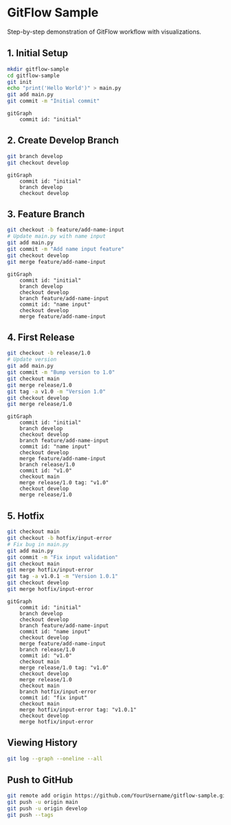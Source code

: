 # GitFlow Sample

Step-by-step demonstration of GitFlow workflow with visualizations.

## 1. Initial Setup

```bash
mkdir gitflow-sample
cd gitflow-sample
git init
echo "print('Hello World')" > main.py
git add main.py
git commit -m "Initial commit"
```

```mermaid
gitGraph
    commit id: "initial"
```

## 2. Create Develop Branch

```bash
git branch develop
git checkout develop
```

```mermaid
gitGraph
    commit id: "initial"
    branch develop
    checkout develop
```

## 3. Feature Branch

```bash
git checkout -b feature/add-name-input
# Update main.py with name input
git add main.py
git commit -m "Add name input feature"
git checkout develop
git merge feature/add-name-input
```

```mermaid
gitGraph
    commit id: "initial"
    branch develop
    checkout develop
    branch feature/add-name-input
    commit id: "name input"
    checkout develop
    merge feature/add-name-input
```

## 4. First Release

```bash
git checkout -b release/1.0
# Update version
git add main.py
git commit -m "Bump version to 1.0"
git checkout main
git merge release/1.0
git tag -a v1.0 -m "Version 1.0"
git checkout develop
git merge release/1.0
```

```mermaid
gitGraph
    commit id: "initial"
    branch develop
    checkout develop
    branch feature/add-name-input
    commit id: "name input"
    checkout develop
    merge feature/add-name-input
    branch release/1.0
    commit id: "v1.0"
    checkout main
    merge release/1.0 tag: "v1.0"
    checkout develop
    merge release/1.0
```

## 5. Hotfix

```bash
git checkout main
git checkout -b hotfix/input-error
# Fix bug in main.py
git add main.py
git commit -m "Fix input validation"
git checkout main
git merge hotfix/input-error
git tag -a v1.0.1 -m "Version 1.0.1"
git checkout develop
git merge hotfix/input-error
```

```mermaid
gitGraph
    commit id: "initial"
    branch develop
    checkout develop
    branch feature/add-name-input
    commit id: "name input"
    checkout develop
    merge feature/add-name-input
    branch release/1.0
    commit id: "v1.0"
    checkout main
    merge release/1.0 tag: "v1.0"
    checkout develop
    merge release/1.0
    checkout main
    branch hotfix/input-error
    commit id: "fix input"
    checkout main
    merge hotfix/input-error tag: "v1.0.1"
    checkout develop
    merge hotfix/input-error
```

## Viewing History

```bash
git log --graph --oneline --all
```

## Push to GitHub

```bash
git remote add origin https://github.com/YourUsername/gitflow-sample.git
git push -u origin main
git push -u origin develop
git push --tags
```
